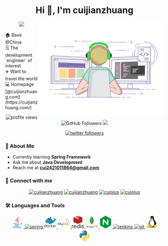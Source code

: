<h1 align="center">Hi 👋, I'm cuijianzhuang</h1>

<div align="center">
  <a href="https://cuijianzhuang.com/" target="_blank">
    <img align="right" width="400px" src="./developer-github.gif" />
  </a>
  
  ![](https://img.shields.io/badge/IDE-Jetbrains-000000?style=flat-square&logo=jetbrains&logoColor=White)

  <div align="left">
    <!-- 个人信息 -->
    🏠 Base @China<br/>
    🗒️ The development `engineer` of interest<br/>
    ✈️ Want to travel the world<br/>
    💻 Homepage [@cuijianzhuang.com](https://cuijianzhuang.com/)
  </div>

  <p>
    <img src="https://komarev.com/ghpvc/?username=cuijianzhuang" alt="profile views" />
    <img alt="GitHub Followers" src="https://img.shields.io/badge/dynamic/json?logo=github&label=GitHub+Followers&labelColor=282c34&color=181717&query=%24.data.totalSubs&url=https%3A%2F%2Fapi.spencerwoo.com%2Fsubstats%2F%3Fsource%3Dgithub%26queryKey%3Dcuijianzhuang&longCache=true">
    <img src="https://media.giphy.com/media/WUlplcMpOCEmTGBtBW/giphy.gif" width="90">
  </p>

  <p>
    <a href="https://twitter.com/cuijianzhuang" target="blank">
      <img src="https://img.shields.io/twitter/follow/cuijianzhuang?logo=twitter&style=for-the-badge" alt="twitter followers" />
    </a>
  </p>
</div>

### 🌱 About Me

- Currently learning **Spring Framework**
- Ask me about **Java Development**
- Reach me at **cui2421011864@gmail.com**

### 🤝 Connect with me

<p align="center">
  <a href="https://dev.to/cuijianzhuang" target="blank"><img align="center" src="https://raw.githubusercontent.com/rahuldkjain/github-profile-readme-generator/master/src/images/icons/Social/devto.svg" alt="cuijianzhuang" height="30" width="40" /></a>
  <a href="https://twitter.com/cuijianzhuang" target="blank"><img align="center" src="https://raw.githubusercontent.com/rahuldkjain/github-profile-readme-generator/master/src/images/icons/Social/twitter.svg" alt="cuijianzhuang" height="30" width="40" /></a>
  <a href="https://fb.com/cuiplus" target="blank"><img align="center" src="https://raw.githubusercontent.com/rahuldkjain/github-profile-readme-generator/master/src/images/icons/Social/facebook.svg" alt="cuiplus" height="30" width="40" /></a>
  <a href="https://instagram.com/cuiplus" target="blank"><img align="center" src="https://raw.githubusercontent.com/rahuldkjain/github-profile-readme-generator/master/src/images/icons/Social/instagram.svg" alt="cuiplus" height="30" width="40" /></a>
</p>

### 🛠️ Languages and Tools

<p align="center">
  <a href="https://www.java.com" target="_blank" rel="noreferrer">
    <img src="https://raw.githubusercontent.com/devicons/devicon/master/icons/java/java-original.svg" alt="java" width="40" height="40"/>
  </a>
  <a href="https://spring.io/" target="_blank" rel="noreferrer">
    <img src="https://www.vectorlogo.zone/logos/springio/springio-icon.svg" alt="spring" width="40" height="40"/>
  </a>
  <a href="https://www.docker.com/" target="_blank" rel="noreferrer">
    <img src="https://raw.githubusercontent.com/devicons/devicon/master/icons/docker/docker-original-wordmark.svg" alt="docker" width="40" height="40"/>
  </a>
  <a href="https://www.mysql.com/" target="_blank" rel="noreferrer">
    <img src="https://raw.githubusercontent.com/devicons/devicon/master/icons/mysql/mysql-original-wordmark.svg" alt="mysql" width="40" height="40"/>
  </a>
  <a href="https://redis.io" target="_blank" rel="noreferrer">
    <img src="https://raw.githubusercontent.com/devicons/devicon/master/icons/redis/redis-original-wordmark.svg" alt="redis" width="40" height="40"/>
  </a>
  <a href="https://www.mongodb.com/" target="_blank" rel="noreferrer">
    <img src="https://raw.githubusercontent.com/devicons/devicon/master/icons/mongodb/mongodb-original-wordmark.svg" alt="mongodb" width="40" height="40"/>
  </a>
  <a href="https://www.nginx.com" target="_blank" rel="noreferrer">
    <img src="https://raw.githubusercontent.com/devicons/devicon/master/icons/nginx/nginx-original.svg" alt="nginx" width="40" height="40"/>
  </a>
  <a href="https://www.jenkins.io" target="_blank" rel="noreferrer">
    <img src="https://www.vectorlogo.zone/logos/jenkins/jenkins-icon.svg" alt="jenkins" width="40" height="40"/>
  </a>
  <a href="https://git-scm.com/" target="_blank" rel="noreferrer">
    <img src="https://www.vectorlogo.zone/logos/git-scm/git-scm-icon.svg" alt="git" width="40" height="40"/>
  </a>
  <a href="https://www.linux.org/" target="_blank" rel="noreferrer">
    <img src="https://raw.githubusercontent.com/devicons/devicon/master/icons/linux/linux-original.svg" alt="linux" width="40" height="40"/>
  </a>
  <a href="https://www.python.org" target="_blank" rel="noreferrer">
    <img src="https://raw.githubusercontent.com/devicons/devicon/master/icons/python/python-original.svg" alt="python" width="40" height="40"/>
  </a>
</p>
